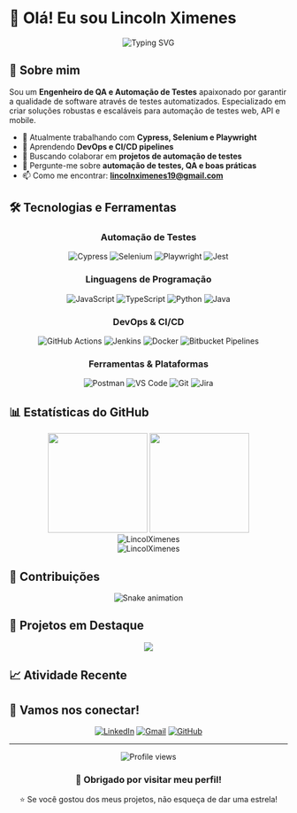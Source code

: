 # 👋 Olá! Eu sou Lincoln Ximenes

<div align="center">
  <img src="https://readme-typing-svg.herokuapp.com?font=Fira+Code&size=22&duration=3000&pause=1000&color=2E96F7&center=true&vCenter=true&width=440&lines=QA+Automation+Engineer;Cypress+%7C+Selenium+%7C+Playwright;API+Testing+Specialist;Continuous+Integration+Enthusiast" alt="Typing SVG" />
</div>

## 🚀 Sobre mim

Sou um **Engenheiro de QA e Automação de Testes** apaixonado por garantir a qualidade de software através de testes automatizados. Especializado em criar soluções robustas e escaláveis para automação de testes web, API e mobile.

- 🔭 Atualmente trabalhando com **Cypress, Selenium e Playwright**
- 🌱 Aprendendo **DevOps e CI/CD pipelines**
- 👯 Buscando colaborar em **projetos de automação de testes**
- 💬 Pergunte-me sobre **automação de testes, QA e boas práticas**
- 📫 Como me encontrar: **lincolnximenes19@gmail.com**

## 🛠️ Tecnologias e Ferramentas

<div align="center">

### Automação de Testes
![Cypress](https://img.shields.io/badge/Cypress-17202C?style=for-the-badge&logo=cypress&logoColor=white)
![Selenium](https://img.shields.io/badge/Selenium-43B02A?style=for-the-badge&logo=selenium&logoColor=white)
![Playwright](https://img.shields.io/badge/Playwright-2EAD33?style=for-the-badge&logo=playwright&logoColor=white)
![Jest](https://img.shields.io/badge/Jest-C21325?style=for-the-badge&logo=jest&logoColor=white)

### Linguagens de Programação
![JavaScript](https://img.shields.io/badge/JavaScript-F7DF1E?style=for-the-badge&logo=javascript&logoColor=black)
![TypeScript](https://img.shields.io/badge/TypeScript-007ACC?style=for-the-badge&logo=typescript&logoColor=white)
![Python](https://img.shields.io/badge/Python-3776AB?style=for-the-badge&logo=python&logoColor=white)
![Java](https://img.shields.io/badge/Java-ED8B00?style=for-the-badge&logo=java&logoColor=white)

### DevOps & CI/CD
![GitHub Actions](https://img.shields.io/badge/GitHub_Actions-2088FF?style=for-the-badge&logo=github-actions&logoColor=white)
![Jenkins](https://img.shields.io/badge/Jenkins-D24939?style=for-the-badge&logo=jenkins&logoColor=white)
![Docker](https://img.shields.io/badge/Docker-2CA5E0?style=for-the-badge&logo=docker&logoColor=white)
![Bitbucket Pipelines](https://img.shields.io/badge/Bitbucket%20Pipelines-0052CC?style=for-the-badge&logo=bitbucket&logoColor=white)

### Ferramentas & Plataformas
![Postman](https://img.shields.io/badge/Postman-FF6C37?style=for-the-badge&logo=postman&logoColor=white)
![VS Code](https://img.shields.io/badge/VS_Code-007ACC?style=for-the-badge&logo=visual-studio-code&logoColor=white)
![Git](https://img.shields.io/badge/Git-F05032?style=for-the-badge&logo=git&logoColor=white)
![Jira](https://img.shields.io/badge/Jira-0052CC?style=for-the-badge&logo=jira&logoColor=white)

</div>

## 📊 Estatísticas do GitHub

<div align="center">
  <img height="180em" src="https://github-readme-stats.vercel.app/api?username=LincolXimenes&show_icons=true&theme=tokyonight&include_all_commits=true&count_private=true"/>
  <img height="180em" src="https://github-readme-stats.vercel.app/api/top-langs/?username=LincolXimenes&layout=compact&langs_count=8&theme=tokyonight"/>
</div>

<div align="center">
  <img src="https://github-readme-streak-stats.herokuapp.com/?user=LincolXimenes&theme=tokyonight" alt="LincolXimenes" />
</div>

<div align="center">
  <img src="https://github-profile-trophy.vercel.app/?username=LincolXimenes&theme=tokyonight&no-frame=false&no-bg=false&margin-w=4" alt="LincolXimenes" />
</div>

## 🐍 Contribuições

<div align="center">
  <img src="https://github.com/LincolXimenes/LincolXimenes/blob/output/github-contribution-grid-snake-dark.svg" alt="Snake animation" />
</div>

## 🎯 Projetos em Destaque

<div align="center">
  <a href="https://github.com/LincolXimenes/cypress-tests-automation">
    <img align="center" src="https://github-readme-stats.vercel.app/api/pin/?username=LincolXimenes&repo=cypress-tests-automation&theme=tokyonight" />
  </a>
</div>

## 📈 Atividade Recente

<!--START_SECTION:activity-->
<!--END_SECTION:activity-->

## 🤝 Vamos nos conectar!

<div align="center">

[![LinkedIn](https://img.shields.io/badge/LinkedIn-0077B5?style=for-the-badge&logo=linkedin&logoColor=white)](https://linkedin.com/in/lincolnximenes)
[![Gmail](https://img.shields.io/badge/Gmail-D14836?style=for-the-badge&logo=gmail&logoColor=white)](mailto:lincolnximenes@gmail.com)
[![GitHub](https://img.shields.io/badge/GitHub-100000?style=for-the-badge&logo=github&logoColor=white)](https://github.com/LincolXimenes)

</div>

---

<div align="center">
  <img src="https://komarev.com/ghpvc/?username=LincolXimenes&color=blue&style=flat-square&label=Profile+Views" alt="Profile views" />
</div>

<div align="center">
  <h3>💙 Obrigado por visitar meu perfil!</h3>
  <p>⭐ Se você gostou dos meus projetos, não esqueça de dar uma estrela!</p>
</div>
</div>
